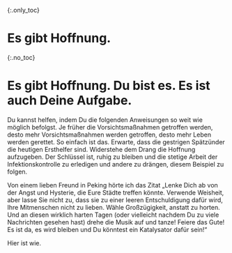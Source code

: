 {:.only_toc} 
# Es gibt Hoffnung. 

{:.no_toc} 
# Es gibt Hoffnung. Du bist es. Es ist auch Deine Aufgabe.

Du kannst helfen, indem Du die folgenden Anweisungen so weit wie möglich befolgst. Je früher die Vorsichtsmaßnahmen getroffen werden, desto mehr Vorsichtsmaßnahmen werden getroffen, desto mehr Leben werden gerettet. So einfach ist das. Erwarte, dass die gestrigen Spätzünder die heutigen Ersthelfer sind. Widerstehe dem Drang die Hoffnung aufzugeben. Der Schlüssel ist, ruhig zu bleiben und die stetige Arbeit der Infektionskontrolle zu erledigen und andere zu drängen, diesem Beispiel zu folgen. 

Von einem lieben Freund in Peking hörte ich das Zitat „Lenke Dich ab von der Angst und Hysterie, die Eure Städte treffen könnte. Verwende Weisheit, aber lasse Sie nicht zu, dass sie zu einer leeren Entschuldigung dafür wird, Ihre Mitmenschen nicht zu lieben. Wähle Großzügigkeit, anstatt zu horten. Und an diesen wirklich harten Tagen (oder vielleicht nachdem Du zu viele Nachrichten gesehen hast) drehe die Musik auf und tanze! Feiere das Gute! Es ist da, es wird bleiben und Du könntest ein Katalysator dafür sein!“

 Hier ist wie. 
